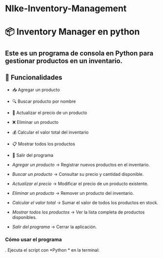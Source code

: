 # NIke-Inventory-Management

# 📦 Inventory Manager en python 

Este es un programa  de consola en Python para gestionar productos en un inventario. 
---

## 📌 Funcionalidades

- 📥 Agregar un producto
- 🔍 Buscar producto por nombre
- 🔄 Actualizar el precio de un producto
- ❌ Eliminar un producto
- 💰 Calcular el valor total del inventario
- 📋 Mostrar todos los productos
- 🚪 Salir del programa

- *Agregar un producto* → Registrar nuevos productos en el inventario.  
- *Buscar un producto* → Consultar su precio y cantidad disponible.  
- *Actualizar el precio* → Modificar el precio de un producto existente.  
- *Eliminar un producto* → Remover un producto del inventario.  
- *Calcular el valor total* → Sumar el valor de todos los productos en stock.  
- *Mostrar todos los productos* → Ver la lista completa de productos disponibles.  
- *Salir del programa* → Cerrar la aplicación.  


### Cómo usar el programa  
. Ejecuta el script con *Python * en la terminal:  
   
 
